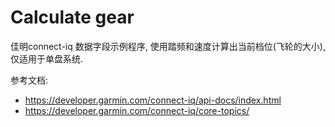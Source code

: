 # Calculate gear

佳明connect-iq 数据字段示例程序, 使用踏频和速度计算出当前档位(飞轮的大小), 仅适用于单盘系统.

参考文档:
* https://developer.garmin.com/connect-iq/api-docs/index.html
* https://developer.garmin.com/connect-iq/core-topics/